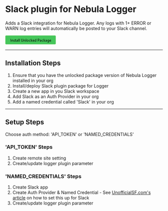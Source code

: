 # Slack plugin for Nebula Logger

Adds a Slack integration for Nebula Logger. Any logs with 1+ ERROR or WARN log entries will automatically be posted to your Slack channel.

[![Install Unlocked Package](./../../content/btn-install-unlocked-package.png)](https://login.salesforce.com/packaging/installPackage.apexp?p0=TODO-add-package-ID)

---

## Installation Steps

1. Ensure that you have the unlocked package version of Nebula Logger installed in your org
2. Install/deploy Slack plugin package for Logger
3. Create a new app in you Slack workspace
4. Add Slack as an Auth Provider in your org
5. Add a named credential called 'Slack' in your org

---

## Setup Steps

Choose auth method: 'API_TOKEN' or 'NAMED_CREDENTIALS'

### 'API_TOKEN' Steps

1. Create remote site setting
2. Create/update logger plugin parameter

### 'NAMED_CREDENTIALS' Steps

1. Create Slack app
2. Create Auth Provider & Named Credential - See [UnofficialSF.com's article](https://unofficialsf.com/authorizing-salesforce-access-to-slack/) on how to set this up for Slack
3. Create/update logger plugin parameter
